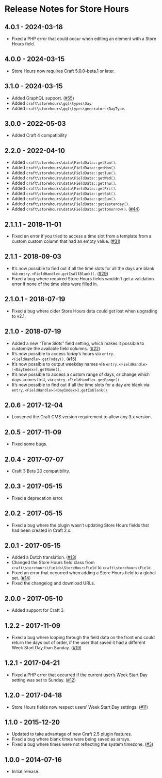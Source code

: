 # Release Notes for Store Hours

## 4.0.1 - 2024-03-18
- Fixed a PHP error that could occur when editing an element with a Store Hours field.

## 4.0.0 - 2024-03-15
- Store Hours now requires Craft 5.0.0-beta.1 or later.

## 3.1.0 - 2024-03-15
- Added GraphQL support. ([#55](https://github.com/craftcms/store-hours/pull/55))
- Added `craft\storehours\gql\types\Day`.
- Added `craft\storehours\gql\types\generators\DayType`.

## 3.0.0 - 2022-05-03
- Added Craft 4 compatibility

## 2.2.0 - 2022-04-10
- Added `craft\storehours\data\FieldData::getSun()`.
- Added `craft\storehours\data\FieldData::getMon()`.
- Added `craft\storehours\data\FieldData::getTue()`.
- Added `craft\storehours\data\FieldData::getWed()`.
- Added `craft\storehours\data\FieldData::getThu()`.
- Added `craft\storehours\data\FieldData::getFri()`.
- Added `craft\storehours\data\FieldData::getSat()`.
- Added `craft\storehours\data\FieldData::getSun()`.
- Added `craft\storehours\data\FieldData::getYesterday()`.
- Added `craft\storehours\data\FieldData::getTomorrow()`. ([#44](https://github.com/craftcms/store-hours/pull/44))

## 2.1.1.1 - 2018-11-01
- Fixed an error if you tried to access a time slot from a template from a custom custom column that had an empty value. ([#31](https://github.com/craftcms/store-hours/issues/31))

## 2.1.1 - 2018-09-03
- It’s now possible to find out if all the time slots for all the days are blank via `entry.<FieldHandle>.getIsAllBlank()`. ([#29](https://github.com/craftcms/store-hours/pull/29))
- Fixed a bug where required Store Hours fields wouldn’t get a validation error if none of the time slots were filled in. 

## 2.1.0.1 - 2018-07-19
- Fixed a bug where older Store Hours data could get lost when upgrading to v2.1.

## 2.1.0 - 2018-07-19
- Added a new “Time Slots” field setting, which makes it possible to customize the available field columns. ([#22](https://github.com/craftcms/store-hours/issues/22))
- It’s now possible to access _today’s_ hours via `entry.<FieldHandle>.getToday()`. ([#15](https://github.com/craftcms/store-hours/issues/15))
- It’s now possible to output weekday names via `entry.<FieldHandle>[<DayIndex>].getName()`.
- It’s now possible to access a custom range of days, or change which days comes first, via `entry.<FieldHandle>.getRange()`.
- It’s now possible to find out if all the time slots for a day are blank via `entry.<FieldHandle>[<DayIndex>].getIsBlank()`.

## 2.0.6 - 2017-12-04
- Loosened the Craft CMS version requirement to allow any 3.x version.

## 2.0.5 - 2017-11-09
- Fixed some bugs.

## 2.0.4 - 2017-07-07
- Craft 3 Beta 20 compatibility.

## 2.0.3 - 2017-05-15
- Fixed a deprecation error.

## 2.0.2 - 2017-05-15
- Fixed a bug where the plugin wasn’t updating Store Hours fields that had been created in Craft 2.x.

## 2.0.1 - 2017-05-15
- Added a Dutch translation. ([#13](https://github.com/craftcms/store-hours/pull/13))
- Changed the Store Hours field class from `craft\storehours\fields\StoreHoursField` to `craft\storehours\Field`.
- Fixed an error that occurred when adding a Store Hours field to a global set. ([#14](https://github.com/craftcms/store-hours/pull/14))
- Fixed the changelog and download URLs.

## 2.0.0 - 2017-05-10
- Added support for Craft 3.

## 1.2.2 - 2017-11-09
- Fixed a bug where looping through the field data on the front end could return the days out of order, if the user that saved it had a different Week Start Day than Sunday. ([#19](https://github.com/craftcms/store-hours/issues/19))

## 1.2.1 - 2017-04-21
- Fixed a PHP error that occurred if the current user’s Week Start Day setting was set to Sunday. ([#12](https://github.com/craftcms/store-hours/issues/12))

## 1.2.0 - 2017-04-18
- Store Hours fields now respect users’ Week Start Day settings. ([#11](https://github.com/craftcms/store-hours/issues/11))

## 1.1.0 - 2015-12-20
- Updated to take advantage of new Craft 2.5 plugin features.
- Fixed a bug where blank times were being saved as arrays.
- Fixed a bug where times were not reflecting the system timezone. ([#3](https://github.com/craftcms/store-hours/issues/3))

## 1.0.0 - 2014-07-16
- Initial release.
